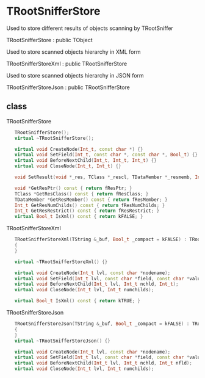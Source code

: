 <!-- TRootSnifferStore.md --- 
;; 
;; Description: 
;; Author: Hongyi Wu(吴鸿毅)
;; Email: wuhongyi@qq.com 
;; Created: 三 6月  6 01:27:10 2018 (+0800)
;; Last-Updated: 三 6月  6 01:30:04 2018 (+0800)
;;           By: Hongyi Wu(吴鸿毅)
;;     Update #: 1
;; URL: http://wuhongyi.cn -->

# TRootSnifferStore

Used to store different results of objects scanning by TRootSniffer

TRootSnifferStore : public TObject  

Used to store scanned objects hierarchy in XML form

TRootSnifferStoreXml : public TRootSnifferStore  

Used to store scanned objects hierarchy in JSON form

TRootSnifferStoreJson : public TRootSnifferStore  

## class

TRootSnifferStore

```cpp
   TRootSnifferStore();
   virtual ~TRootSnifferStore();

   virtual void CreateNode(Int_t, const char *) {}
   virtual void SetField(Int_t, const char *, const char *, Bool_t) {}
   virtual void BeforeNextChild(Int_t, Int_t, Int_t) {}
   virtual void CloseNode(Int_t, Int_t) {}

   void SetResult(void *_res, TClass *_rescl, TDataMember *_resmemb, Int_t _res_chld, Int_t restr = 0);

   void *GetResPtr() const { return fResPtr; }
   TClass *GetResClass() const { return fResClass; }
   TDataMember *GetResMember() const { return fResMember; }
   Int_t GetResNumChilds() const { return fResNumChilds; }
   Int_t GetResRestrict() const { return fResRestrict; }
   virtual Bool_t IsXml() const { return kFALSE; }
```


TRootSnifferStoreXml

```cpp
   TRootSnifferStoreXml(TString &_buf, Bool_t _compact = kFALSE) : TRootSnifferStore(), fBuf(&_buf), fCompact(_compact)
   {
   }

   virtual ~TRootSnifferStoreXml() {}

   virtual void CreateNode(Int_t lvl, const char *nodename);
   virtual void SetField(Int_t lvl, const char *field, const char *value, Bool_t);
   virtual void BeforeNextChild(Int_t lvl, Int_t nchld, Int_t);
   virtual void CloseNode(Int_t lvl, Int_t numchilds);

   virtual Bool_t IsXml() const { return kTRUE; }
```


TRootSnifferStoreJson

```cpp
   TRootSnifferStoreJson(TString &_buf, Bool_t _compact = kFALSE) : TRootSnifferStore(), fBuf(&_buf), fCompact(_compact)
   {
   }
   virtual ~TRootSnifferStoreJson() {}

   virtual void CreateNode(Int_t lvl, const char *nodename);
   virtual void SetField(Int_t lvl, const char *field, const char *value, Bool_t with_quotes);
   virtual void BeforeNextChild(Int_t lvl, Int_t nchld, Int_t nfld);
   virtual void CloseNode(Int_t lvl, Int_t numchilds);
```


<!-- TRootSnifferStore.md ends here -->
